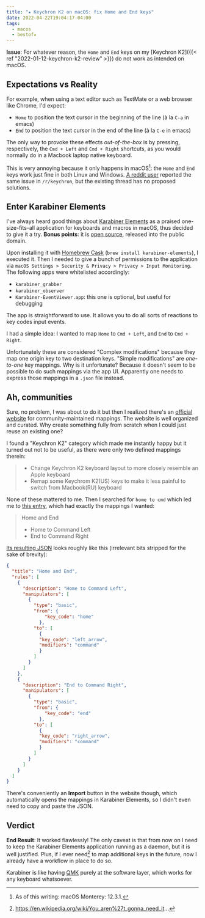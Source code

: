 ```yaml
---
title: "★ Keychron K2 on macOS: fix Home and End keys"
date: 2022-04-22T19:04:17-04:00
tags:
  - macos
  - bestof★
---
```


**Issue**: For whatever reason, the `Home` and `End` keys on my [Keychron K2]({{< ref "2022-01-12-keychron-k2-review" >}}) do not work as intended on macOS.

<!--more-->

## Expectations vs Reality

For example, when using a text editor such as TextMate or a web browser like Chrome, I'd expect:

- `Home` to position the text cursor in the beginning of the line (à la `C-a` in emacs)
- `End` to position the text cursor in the end of the line (à la `C-e` in emacs)

The only way to provoke these effects _out-of-the-box_ is by pressing, respectively, the `Cmd + Left` and `Cmd + Right` shortcuts, as you would normally do in a Macbook laptop native keyboard.

This is very annoying because it only happens in macOS[^1]: the `Home` and `End` keys work just fine in both Linux and Windows. [A reddit user](https://www.reddit.com/r/Keychron/comments/ooice5/home_and_end_keys_not_working_on_monterrey/) reported the same issue in `/r/keychron`, but the existing thread has no proposed solutions.

## Enter Karabiner Elements

I've always heard good things about [Karabiner Elements](http://karabiner-elements.pqrs.org) as a praised one-size-fits-all application for keyboards and macros in macOS, thus decided to give it a try. **Bonus points**: it is [open source](https://github.com/pqrs-org/Karabiner-Elements), released into the public domain.

Upon installing it with [Homebrew Cask](https://formulae.brew.sh/cask/karabiner-elements) (`brew install karabiner-elements`), I executed it. Then I needed to give a bunch of permissions to the application via `macOS Settings > Security & Privacy > Privacy > Input Monitoring`. The following apps were whitelisted accordingly:

- `karabiner_grabber`
- `karabiner_observer`
- `Karabiner-EventViewer.app`: this one is optional, but useful for debugging

The app is straightforward to use. It allows you to do all sorts of reactions to key codes input events.

I had a simple idea: I wanted to map `Home` to `Cmd + Left`, and `End` to `Cmd + Right`.

Unfortunately these are considered "Complex modifications" because they map one origin key to two destination keys. "Simple modifications" are _one-to-one_ key mappings. Why is it unfortunate? Because it doesn't seem to be possible to do such mappings via the app UI. Apparently one needs to express those mappings in a `.json` file instead.

## Ah, communities

Sure, no problem, I was about to do it but then I realized there's an [official website](https://ke-complex-modifications.pqrs.org) for community-maintained mappings. The website is well organized and curated. Why create something fully from scratch when I could just reuse an existing one?

I found a "Keychron K2" category which made me instantly happy but it turned out not to be useful, as there were only two defined mappings therein:

> - Change Keychron K2 keyboard layout to more closely resemble an Apple keyboard
> - Remap some Keychrom K2(US) keys to make it less painful to switch from Macbook(RU) keyboard

None of these mattered to me. Then I searched for `home to cmd` which led me to [this entry](https://ke-complex-modifications.pqrs.org/#HomeEnd), which had exactly the mappings I wanted:

> Home and End
>
> - Home to Command Left
> - End to Command Right

[Its resulting JSON](https://ke-complex-modifications.pqrs.org/json/HomeEnd.json) looks roughly like this (irrelevant bits stripped for the sake of brevity):

```json
{
  "title": "Home and End",
  "rules": [
    {
      "description": "Home to Command Left",
      "manipulators": [
        {
          "type": "basic",
          "from": {
              "key_code": "home"
            },
          "to": [
            {
            "key_code": "left_arrow",
            "modifiers": "command"
            }
          ]
        }
      ]
    },
    {
      "description": "End to Command Right",
      "manipulators": [
        {
          "type": "basic",
          "from": {
              "key_code": "end"
            },
          "to": [
            {
            "key_code": "right_arrow",
            "modifiers": "command"
            }
          ]
        }
      ]
    }
  ]
}
```

There's conveniently an **Import** button in the website though, which automatically opens the mappings in Karabiner Elements, so I didn't even need to copy and paste the JSON.

## Verdict

**End Result**: It worked flawlessly! The only caveat is that from now on I need to keep the Karabiner Elements application running as a daemon, but it is well justified. Plus, if I ever need[^2] to map additional keys in the future, now I already have a workflow in place to do so.

Karabiner is like having [QMK](https://qmk.fm) purely at the software layer, which works for any keyboard whatsoever.


[^1]: As of this writing: macOS Monterey: 12.3.1.
[^2]: https://en.wikipedia.org/wiki/You_aren%27t_gonna_need_it...
